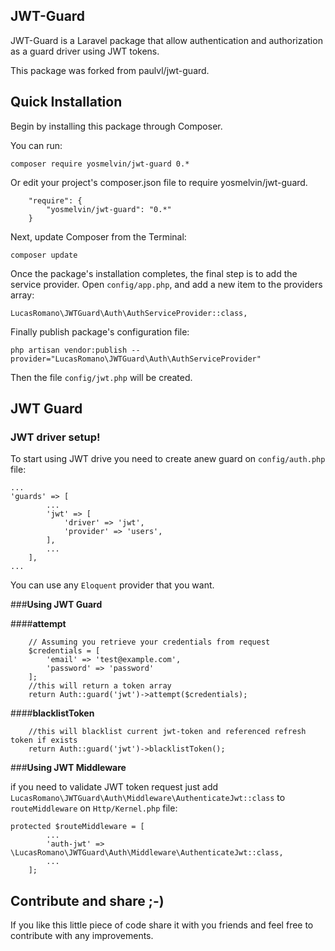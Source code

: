 ## JWT-Guard

JWT-Guard is a Laravel package that allow authentication and authorization as a guard driver using JWT tokens.

This package was forked from paulvl/jwt-guard.

## **Quick Installation**

Begin by installing this package through Composer.

You can run:

    composer require yosmelvin/jwt-guard 0.*

Or edit your project's composer.json file to require yosmelvin/jwt-guard.
```
    "require": {
        "yosmelvin/jwt-guard": "0.*"
    }
```
Next, update Composer from the Terminal:

    composer update

Once the package's installation completes, the final step is to add the service provider. Open `config/app.php`, and add a new item to the providers array:

```
LucasRomano\JWTGuard\Auth\AuthServiceProvider::class,
```

Finally publish package's configuration file:

    php artisan vendor:publish --provider="LucasRomano\JWTGuard\Auth\AuthServiceProvider"

Then the file `config/jwt.php` will be created.

## **JWT Guard**

### **JWT driver setup!**

To start using JWT drive you need to create anew guard on `config/auth.php` file:
```
...
'guards' => [
        ...
        'jwt' => [
            'driver' => 'jwt',
            'provider' => 'users',
        ],
        ...
    ],
...
```
You can use any `Eloquent` provider that you want.

###**Using JWT Guard**

####**attempt**

```
	// Assuming you retrieve your credentials from request
	$credentials = [
		'email' => 'test@example.com',
		'password' => 'password'
	];
	//this will return a token array
	return Auth::guard('jwt')->attempt($credentials);
```


####**blacklistToken**

```
	//this will blacklist current jwt-token and referenced refresh token if exists
	return Auth::guard('jwt')->blacklistToken();
```


###**Using JWT Middleware**

if you need to validate JWT token request just add `LucasRomano\JWTGuard\Auth\Middleware\AuthenticateJwt::class` to `routeMiddleware` on `Http/Kernel.php` file:

```
protected $routeMiddleware = [
        ...
        'auth-jwt' => \LucasRomano\JWTGuard\Auth\Middleware\AuthenticateJwt::class,
        ...
    ];
```

## **Contribute and share ;-)**
If you like this little piece of code share it with you friends and feel free to contribute with any improvements.
